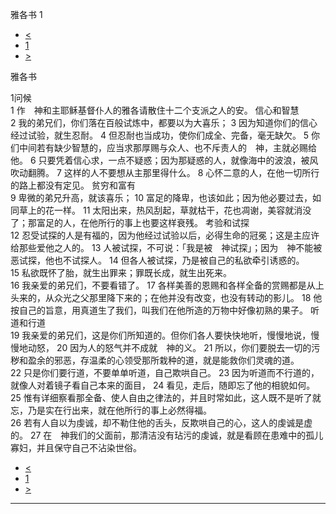 ﻿





 雅各书 1




* [<](bible/HEB13.md)
* [1](bible/JAS.md)
* [>](bible/JAS02.md)



雅各书 
 
1问候  
1 作　神和主耶稣基督仆人的雅各请散住十二个支派之人的安。 信心和智慧  
2 我的弟兄们，你们落在百般试炼中，都要以为大喜乐； 
3 因为知道你们的信心经过试验，就生忍耐。 
4 但忍耐也当成功，使你们成全、完备，毫无缺欠。 
5 你们中间若有缺少智慧的，应当求那厚赐与众人、也不斥责人的　神，主就必赐给他。 
6 只要凭着信心求，一点不疑惑；因为那疑惑的人，就像海中的波浪，被风吹动翻腾。 
7 这样的人不要想从主那里得什么。 
8 心怀二意的人，在他一切所行的路上都没有定见。 贫穷和富有  
9 卑微的弟兄升高，就该喜乐； 
10 富足的降卑，也该如此；因为他必要过去，如同草上的花一样。 
11 太阳出来，热风刮起，草就枯干，花也凋谢，美容就消没了；那富足的人，在他所行的事上也要这样衰残。 考验和试探  
12 忍受试探的人是有福的，因为他经过试验以后，必得生命的冠冕；这是主应许给那些爱他之人的。 
13 人被试探，不可说：「我是被　神试探」；因为　神不能被恶试探，他也不试探人。 
14 但各人被试探，乃是被自己的私欲牵引诱惑的。 
15 私欲既怀了胎，就生出罪来；罪既长成，就生出死来。  
16 我亲爱的弟兄们，不要看错了。 
17 各样美善的恩赐和各样全备的赏赐都是从上头来的，从众光之父那里降下来的；在他并没有改变，也没有转动的影儿。 
18 他按自己的旨意，用真道生了我们，叫我们在他所造的万物中好像初熟的果子。 听道和行道  
19 我亲爱的弟兄们，这是你们所知道的。但你们各人要快快地听，慢慢地说，慢慢地动怒， 
20 因为人的怒气并不成就　神的义。 
21 所以，你们要脱去一切的污秽和盈余的邪恶，存温柔的心领受那所栽种的道，就是能救你们灵魂的道。  
22 只是你们要行道，不要单单听道，自己欺哄自己。 
23 因为听道而不行道的，就像人对着镜子看自己本来的面目， 
24 看见，走后，随即忘了他的相貌如何。 
25 惟有详细察看那全备、使人自由之律法的，并且时常如此，这人既不是听了就忘，乃是实在行出来，就在他所行的事上必然得福。  
26 若有人自以为虔诚，却不勒住他的舌头，反欺哄自己的心，这人的虔诚是虚的。 
27 在　神我们的父面前，那清洁没有玷污的虔诚，就是看顾在患难中的孤儿寡妇，并且保守自己不沾染世俗。 
* [<](bible/HEB13.md)
* [1](bible/JAS.md)
* [>](bible/JAS02.md)





---









